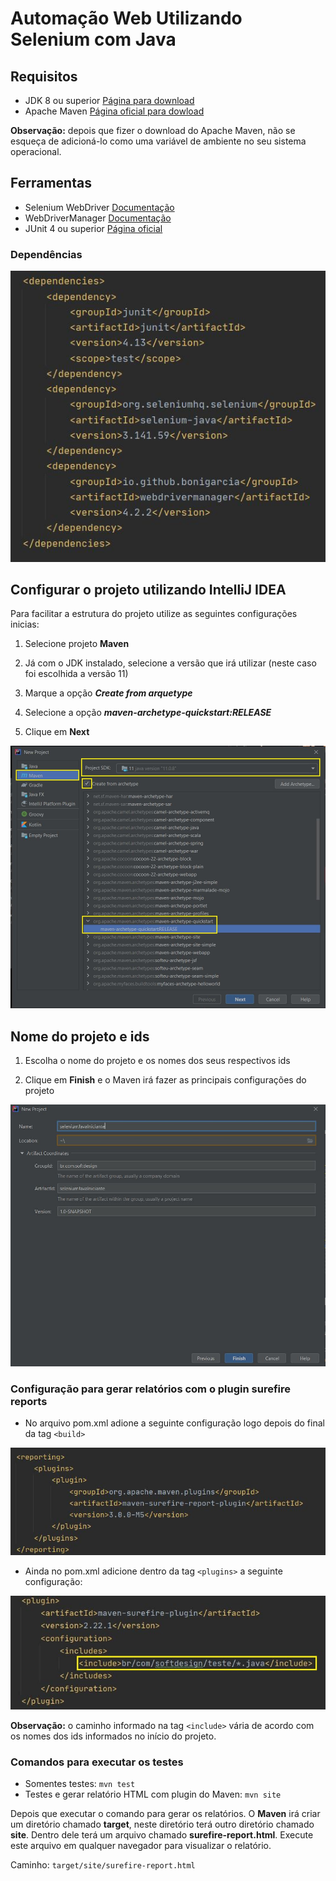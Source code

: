 # Automação Web Utilizando Selenium com Java

## Requisitos

* JDK 8 ou superior <a href="https://www.oracle.com/br/java/technologies/oracle-java-archive-downloads.html" target="_blank">Página para download</a>
* Apache Maven <a href="https://maven.apache.org/download.cgi" target="_blank">Página oficial para dowload</a>

**Observação:** depois que fizer o download do Apache Maven, não se esqueça de adicioná-lo como uma variável de ambiente no seu sistema operacional.

## Ferramentas
* Selenium WebDriver <a href="https://www.selenium.dev/documentation/en/webdriver/" target="_blank">Documentação</a>
* WebDriverManager <a href="https://github.com/bonigarcia/webdrivermanager" target="_blank">Documentação</a>
* JUnit 4 ou superior <a href="https://junit.org" target="_blank">Página oficial</a>

### Dependências

![](dependencias.JPG)


## Configurar o projeto utilizando IntelliJ IDEA

Para facilitar a estrutura do projeto utilize as seguintes configurações inicias:

1. Selecione projeto **Maven**

2. Já com o JDK instalado, selecione a versão que irá utilizar (neste caso foi escolhida a versão 11)

3. Marque a opção **_Create from arquetype_**

4. Selecione a opção **_maven-archetype-quickstart:RELEASE_**

5. Clique em **Next**

![](inicioProjeto.jpg)

## Nome do projeto e ids

1. Escolha o nome do projeto e os nomes dos seus respectivos ids

1. Clique em **Finish** e o Maven irá fazer as principais configurações do projeto 

![](nomeProjeto.JPG)

### Configuração para gerar relatórios com o plugin surefire reports

* No arquivo pom.xml adione a seguinte configuração logo depois do final da tag ``<build>``

![](reporting.JPG)

* Ainda no pom.xml adicione dentro da tag ``<plugins>`` a seguinte configuração:

![](caminhoTesteReport.JPG)

**Observação:** o caminho informado na tag ``<include>`` vária de acordo com os nomes dos ids informados no início do projeto.

### Comandos para executar os testes

* Somentes testes: ```mvn test```
* Testes e gerar relatório HTML com plugin do Maven: ```mvn site ```

Depois que executar o comando para gerar os relatórios. O **Maven** irá criar um diretório chamado **target**, neste diretório terá outro diretório chamado **site**. Dentro dele terá um arquivo chamado **surefire-report.html**. Execute este arquivo em qualquer navegador para visualizar o relatório.

Caminho: ```target/site/surefire-report.html``` 